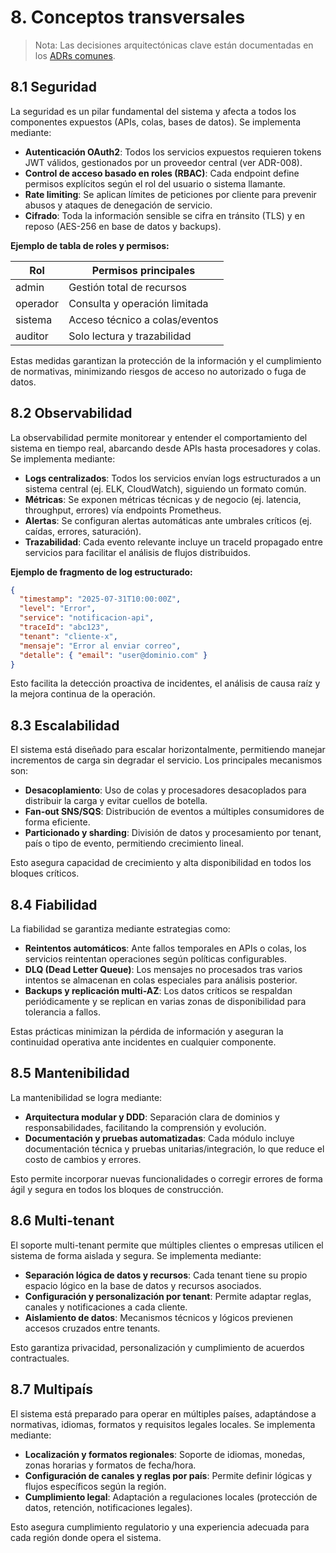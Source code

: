 
# 8. Conceptos transversales

> Nota: Las decisiones arquitectónicas clave están documentadas en los [ADRs comunes](../../adrs/README.md).

## 8.1 Seguridad

La seguridad es un pilar fundamental del sistema y afecta a todos los componentes expuestos (APIs, colas, bases de datos). Se implementa mediante:

- **Autenticación OAuth2**: Todos los servicios expuestos requieren tokens JWT válidos, gestionados por un proveedor central (ver ADR-008).
- **Control de acceso basado en roles (RBAC)**: Cada endpoint define permisos explícitos según el rol del usuario o sistema llamante.
- **Rate limiting**: Se aplican límites de peticiones por cliente para prevenir abusos y ataques de denegación de servicio.
- **Cifrado**: Toda la información sensible se cifra en tránsito (TLS) y en reposo (AES-256 en base de datos y backups).

**Ejemplo de tabla de roles y permisos:**

| Rol         | Permisos principales                |
|-------------|-------------------------------------|
| admin       | Gestión total de recursos           |
| operador    | Consulta y operación limitada       |
| sistema     | Acceso técnico a colas/eventos      |
| auditor     | Solo lectura y trazabilidad         |

Estas medidas garantizan la protección de la información y el cumplimiento de normativas, minimizando riesgos de acceso no autorizado o fuga de datos.

## 8.2 Observabilidad

La observabilidad permite monitorear y entender el comportamiento del sistema en tiempo real, abarcando desde APIs hasta procesadores y colas. Se implementa mediante:

- **Logs centralizados**: Todos los servicios envían logs estructurados a un sistema central (ej. ELK, CloudWatch), siguiendo un formato común.
- **Métricas**: Se exponen métricas técnicas y de negocio (ej. latencia, throughput, errores) vía endpoints Prometheus.
- **Alertas**: Se configuran alertas automáticas ante umbrales críticos (ej. caídas, errores, saturación).
- **Trazabilidad**: Cada evento relevante incluye un traceId propagado entre servicios para facilitar el análisis de flujos distribuidos.

**Ejemplo de fragmento de log estructurado:**

```json
{
  "timestamp": "2025-07-31T10:00:00Z",
  "level": "Error",
  "service": "notificacion-api",
  "traceId": "abc123",
  "tenant": "cliente-x",
  "mensaje": "Error al enviar correo",
  "detalle": { "email": "user@dominio.com" }
}
```

Esto facilita la detección proactiva de incidentes, el análisis de causa raíz y la mejora continua de la operación.

## 8.3 Escalabilidad

El sistema está diseñado para escalar horizontalmente, permitiendo manejar incrementos de carga sin degradar el servicio. Los principales mecanismos son:

- **Desacoplamiento**: Uso de colas y procesadores desacoplados para distribuir la carga y evitar cuellos de botella.
- **Fan-out SNS/SQS**: Distribución de eventos a múltiples consumidores de forma eficiente.
- **Particionado y sharding**: División de datos y procesamiento por tenant, país o tipo de evento, permitiendo crecimiento lineal.

Esto asegura capacidad de crecimiento y alta disponibilidad en todos los bloques críticos.

## 8.4 Fiabilidad

La fiabilidad se garantiza mediante estrategias como:

- **Reintentos automáticos**: Ante fallos temporales en APIs o colas, los servicios reintentan operaciones según políticas configurables.
- **DLQ (Dead Letter Queue)**: Los mensajes no procesados tras varios intentos se almacenan en colas especiales para análisis posterior.
- **Backups y replicación multi-AZ**: Los datos críticos se respaldan periódicamente y se replican en varias zonas de disponibilidad para tolerancia a fallos.

Estas prácticas minimizan la pérdida de información y aseguran la continuidad operativa ante incidentes en cualquier componente.

## 8.5 Mantenibilidad

La mantenibilidad se logra mediante:

- **Arquitectura modular y DDD**: Separación clara de dominios y responsabilidades, facilitando la comprensión y evolución.
- **Documentación y pruebas automatizadas**: Cada módulo incluye documentación técnica y pruebas unitarias/integración, lo que reduce el costo de cambios y errores.

Esto permite incorporar nuevas funcionalidades o corregir errores de forma ágil y segura en todos los bloques de construcción.

## 8.6 Multi-tenant

El soporte multi-tenant permite que múltiples clientes o empresas utilicen el sistema de forma aislada y segura. Se implementa mediante:

- **Separación lógica de datos y recursos**: Cada tenant tiene su propio espacio lógico en la base de datos y recursos asociados.
- **Configuración y personalización por tenant**: Permite adaptar reglas, canales y notificaciones a cada cliente.
- **Aislamiento de datos**: Mecanismos técnicos y lógicos previenen accesos cruzados entre tenants.

Esto garantiza privacidad, personalización y cumplimiento de acuerdos contractuales.

## 8.7 Multipaís

El sistema está preparado para operar en múltiples países, adaptándose a normativas, idiomas, formatos y requisitos legales locales. Se implementa mediante:

- **Localización y formatos regionales**: Soporte de idiomas, monedas, zonas horarias y formatos de fecha/hora.
- **Configuración de canales y reglas por país**: Permite definir lógicas y flujos específicos según la región.
- **Cumplimiento legal**: Adaptación a regulaciones locales (protección de datos, retención, notificaciones legales).

Esto asegura cumplimiento regulatorio y una experiencia adecuada para cada región donde opera el sistema.
